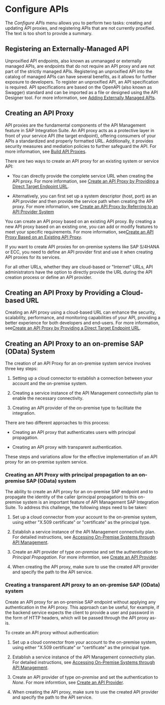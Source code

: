 <!-- loiofdf5373c67c64fab8e5b285a61806fd9 -->

# Configure APIs

The *Configure APIs* menu allows you to perform two tasks: creating and updating API proxies, and registering APIs that are not currently proxified. The text is too short to provide a summary.



<a name="loiofdf5373c67c64fab8e5b285a61806fd9__section_yf4_m1k_g1c"/>

## Registering an Externally-Managed API

Unproxified API endpoints, also known as unmanaged or externally managed APIs, are endpoints that do not require an API proxy and are not part of the strictly managed APIs. Registering an unproxified API into the catalog of managed APIs can have several benefits, as it allows for further exposure to developers. To register an unproxified API, an API specification is required. API specifications are based on the OpenAPI \(also known as Swagger\) standard and can be imported as a file or designed using the API Designer tool. For more information, see [Adding Externally Managed APIs](50-Development/adding-externally-managed-apis-523ff94.md).



<a name="loiofdf5373c67c64fab8e5b285a61806fd9__section_j3f_wjy_g1c"/>

## Creating an API Proxy

API proxies are the fundamental components of the API Management feature in SAP Integration Suite. An API proxy acts as a protective layer in front of your service API \(the target endpoint\), offering consumers of your APIs a standardized and properly formatted URL. Additionally, it provides security measures and mediation policies to further safeguard the API. For more information, see [Build API Proxies](50-Development/build-api-proxies-74c042b.md).

There are two ways to create an API proxy for an existing system or service API:

-   You can directly provide the complete service URL when creating the API proxy. For more information, see [Create an API Proxy by Providing a Direct Target Endpoint URL](50-Development/create-an-api-proxy-by-providing-a-direct-target-endpoint-url-d0f5087.md).

-   Alternatively, you can first set up a system descriptor \(host, port\) as an API provider and then provide the service path when creating the API proxy. For more information, see [Create an API Proxy by Referring to an API Provider System](50-Development/create-an-api-proxy-by-referring-to-an-api-provider-system-84628b9.md)


You can create an API proxy based on an existing API proxy. By creating a new API proxy based on an existing one, you can add or modify features to meet your specific requirements. For more information, see[Create an API Proxy Based on an Existing API Proxy](50-Development/create-an-api-proxy-based-on-an-existing-api-proxy-54831ca.md).

If you want to create API proxies for on-premise systems like SAP S/4HANA or ECC, you need to define an API provider first and use it when creating API proxies for its services.

For all other URLs, whether they are cloud-based or "Internet" URLs, API administrators have the option to directly provide the URL during the API creation process or define an API provider.



<a name="loiofdf5373c67c64fab8e5b285a61806fd9__section_rpc_gs2_h1c"/>

## Creating an API Proxy by Providing a Cloud-based URL

Creating an API proxy using a cloud-based URL can enhance the security, scalability, performance, and monitoring capabilities of your API, providing a better experience for both developers and end-users. For more information, see[Create an API Proxy by Providing a Direct Target Endpoint URL](50-Development/create-an-api-proxy-by-providing-a-direct-target-endpoint-url-d0f5087.md).



<a name="loiofdf5373c67c64fab8e5b285a61806fd9__section_yw2_2z2_h1c"/>

## Creating an API Proxy to an on-premise SAP \(OData\) System

The creation of an API Proxy for an on-premise system service involves three key steps:

1.  Setting up a cloud connector to establish a connection between your account and the on-premise system.

2.  Creating a service instance of the API Management connectivity plan to enable the necessary connectivity.

3.  Creating an API provider of the on-premise type to facilitate the integration.


There are two different approaches to this process:

-   Creating an API proxy that authenticates users with principal propagation.

-   Creating an API proxy with transparent authentication.


These steps and variations allow for the effective implementation of an API proxy for an on-premise system service.



### Creating an API Proxy with principal propagation to an on-premise SAP \(OData\) system

The ability to create an API proxy for an on-premise SAP endpoint and to propagate the identity of the caller \(principal propagation\) to this on-premise system is an important feature of API Management SAP Integration Suite. To address this challenge, the following steps need to be taken:

1.  Set up a cloud connector from your account to the on-premise system, using either "X.509 certificate" or "certificate" as the principal type.

2.  Establish a service instance of the API Management connectivity plan. For detailed instructions, see [Accessing On-Premise Systems through API Management](accessing-on-premise-systems-through-api-management-2fc7a5b.md).

3.  Create an API provider of type *on-premise* and set the authentication to *Principal Propagation*. For more informtion, see [Create an API Provider](50-Development/create-an-api-provider-6b263e2.md).

4.  When creating the API proxy, make sure to use the created API provider and specify the path to the API service.




### Creating a transparent API proxy to an on-premise SAP \(OData\) system

Create an API proxy for an on-premise SAP endpoint without applying any authentication in the API proxy. This approach can be useful, for example, if the backend service expects the client to provide a user and password in the form of HTTP headers, which will be passed through the API proxy as-is.

To create an API proxy without authentication:

1.  Set up a cloud connector from your account to the on-premise system, using either "X.509 certificate" or "certificate" as the principal type.

2.  Establish a service instance of the API Management connectivity plan. For detailed instructions, see [Accessing On-Premise Systems through API Management](accessing-on-premise-systems-through-api-management-2fc7a5b.md).

3.  Create an API provider of type *on-premise* and set the authentication to *None*. For more informtion, see [Create an API Provider](50-Development/create-an-api-provider-6b263e2.md).

4.  When creating the API proxy, make sure to use the created API provider and specify the path to the API service.


